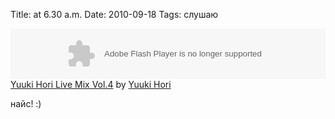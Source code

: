 Title: at 6.30 a.m.
Date: 2010-09-18
Tags: слушаю

<div class="text"><p><object height="81" width="100%"> <param name="movie" value="http://player.soundcloud.com/player.swf?url=http%3A%2F%2Fapi.soundcloud.com%2Ftracks%2F3054376&amp;show_comments=false&amp;auto_play=false&amp;color=ff7700"></param> <param name="allowscriptaccess" value="always"></param> <embed allowscriptaccess="always" height="81" src="http://player.soundcloud.com/player.swf?url=http%3A%2F%2Fapi.soundcloud.com%2Ftracks%2F3054376&amp;show_comments=false&amp;auto_play=false&amp;color=ff7700" type="application/x-shockwave-flash" width="100%"></embed> </object>   <span><a href="http://soundcloud.com/yuuki-hori/yuuki-hori-live-mix-vol-4">Yuuki Hori Live Mix Vol.4</a> by <a href="http://soundcloud.com/yuuki-hori">Yuuki Hori</a></span></p>
<p>найс! :)</p></div>